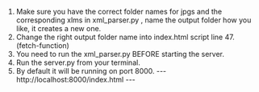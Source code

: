 1. Make sure you have the correct folder names for jpgs and the corresponding xlms in xml_parser.py , name the output folder how you like, it creates a new one.
2. Change the right output folder name into index.html script line 47. (fetch-function)
3. You need to run the xml_parser.py BEFORE starting the server. 
4. Run the server.py from your terminal. 
5. By default it will be running on port 8000.
--- http://localhost:8000/index.html ---